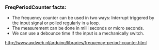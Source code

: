 ### FreqPeriodCounter facts:
- The frequency counter can be used in two ways: Interrupt triggered by the input signal or polled regularly in a loop.
- The measurement can be done in milli seconds or micro seconds. 
- We can use a debounce time if the input is a mechanically switch.

http://www.avdweb.nl/arduino/libraries/frequency-period-counter.html
